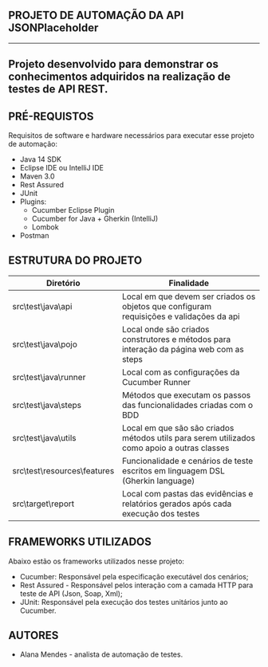 ## PROJETO DE AUTOMAÇÃO DA API JSONPlaceholder
---
Projeto desenvolvido para demonstrar os conhecimentos adquiridos na realização de testes de API REST.
---

PRÉ-REQUISTOS
----
Requisitos de software e hardware necessários para executar esse projeto de automação:
  - Java 14 SDK
  - Eclipse IDE ou IntelliJ IDE
  - Maven 3.0
  - Rest Assured
  - JUnit 
  - Plugins:
      - Cucumber Eclipse Plugin
      - Cucumber for Java + Gherkin (IntelliJ)
      - Lombok
  - Postman
  
ESTRUTURA DO PROJETO
---
 
 | Diretório                         | Finalidade                                                                                   |
 ------                              |--------                                                                                      |
 | src\test\java\api                 | Local em que devem ser criados os objetos que configuram requisições e validações da api     |
 | src\test\java\pojo                | Local onde são criados construtores e métodos para interação da página web com as steps      |
 | src\test\java\runner              | Local com as configurações da Cucumber Runner                                                |
 | src\test\java\steps               | Métodos que executam os passos das funcionalidades criadas com o BDD                         |
 | src\test\java\utils               | Local em que são são criados métodos utils para serem utilizados como apoio a outras classes |
 | src\test\resources\features       | Funcionalidade e cenários de teste escritos em linguagem DSL (Gherkin language)              |
 | src\target\report                 | Local com pastas das evidências e relatórios gerados após cada execução dos testes           |

 FRAMEWORKS UTILIZADOS
 ------
 Abaixo estão os frameworks utilizados nesse projeto:
  - Cucumber: Responsável pela especificação executável dos cenários;
  - Rest Assured - Responsável pelos interação com a camada HTTP para teste de API (Json, Soap, Xml);
  - JUnit: Responsável pela execução dos testes unitários junto ao Cucumber.
  
 AUTORES
 -------
  - Alana Mendes - analista de automação de testes.